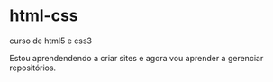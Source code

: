 # html-css
 curso de html5 e css3

 Estou aprendendendo a criar sites e agora vou aprender a gerenciar repositórios.
